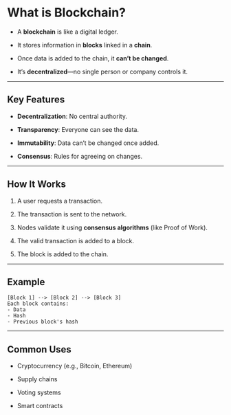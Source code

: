 # What is Blockchain?

- A **blockchain** is like a digital ledger.
    
- It stores information in **blocks** linked in a **chain**.
    
- Once data is added to the chain, it **can’t be changed**.
    
- It’s **decentralized**—no single person or company controls it.
    

---

## Key Features

- **Decentralization**: No central authority.
    
- **Transparency**: Everyone can see the data.
    
- **Immutability**: Data can’t be changed once added.
    
- **Consensus**: Rules for agreeing on changes.
    

---

## How It Works

1. A user requests a transaction.
    
2. The transaction is sent to the network.
    
3. Nodes validate it using **consensus algorithms** (like Proof of Work).
    
4. The valid transaction is added to a block.
    
5. The block is added to the chain.
    

---

## Example

```text
[Block 1] --> [Block 2] --> [Block 3]
Each block contains:
- Data
- Hash
- Previous block's hash
```

---

## Common Uses

- Cryptocurrency (e.g., Bitcoin, Ethereum)
    
- Supply chains
    
- Voting systems
    
- Smart contracts